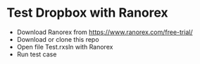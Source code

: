 # Test Dropbox with Ranorex
- Download Ranorex from https://www.ranorex.com/free-trial/
- Download or clone this repo
- Open file Test.rxsln with Ranorex
- Run test case 

